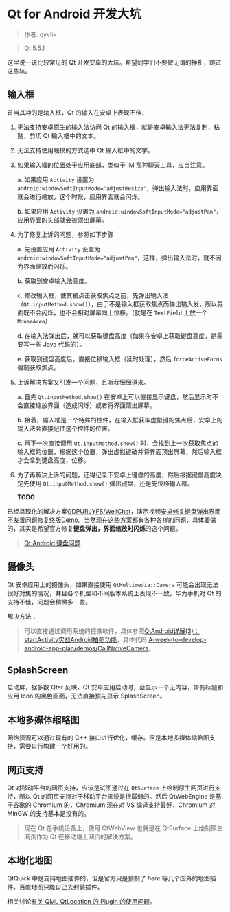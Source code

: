 # Qt for Android 开发大坑

> 作者: qyvlik

> Qt 5.5.1

这里说一说比较常见的 Qt 开发安卓的大坑。希望同学们不要做无谓的挣扎，跳过这些坑。

## 输入框

首当其冲的是输入框，Qt 的输入在安卓上表现不佳.

1. 无法支持安卓原生的输入法访问 Qt 的输入框，就是安卓输入法无法复制，粘贴，剪切 Qt 输入框中的文本。

2. 无法支持使用触摸的方式选中 Qt 输入框中的文字。

3. 如果输入框的位置处于应用底部，类似于 IM 那种聊天工具，应当注意。

    a. 如果应用 `Activity` 设置为 `android:windowSoftInputMode="adjustResize"`，弹出输入法时，应用界面就会进行缩放，这个时候，应用界面就会闪烁。

    b. 如果应用 `Activity` 设置为 `android:windowSoftInputMode="adjustPan"`，应用界面的头部就会被顶出屏幕。

4. 为了修复上诉的问题，参照如下步骤

    a. 先设置应用 `Activity` 设置为 `android:windowSoftInputMode="adjustPan"`，这样，弹出输入法时，就不因为界面缩放而闪烁。

    b. 获取到安卓输入法高度。

    c. 修改输入框，使其被点击获取焦点之前，先弹出输入法（`Qt.inputMethod.show()`），由于不是输入框获取焦点而弹出输入发，所以界面既不会闪烁，也不会相对屏幕向上位移。（就是在 `TextField` 上放一个 `MouseArea`）

    d. 在输入法弹出后，就可以获取键盘高度（如果在安卓上获取键盘高度，是需要写一些 Java 代码的）。

    e.  获取到键盘高度后，直接位移输入框（延时处理），然后 `forceActiveFocus` 强制获取焦点。

5. 上诉解决方案又引发一个问题，且听我细细道来。

    a. 首先 `Qt.inputMethod.show()` 在安卓上可以直接显示键盘，然后显示时不会直接缩放界面（造成闪烁）或者将界面顶出屏幕。

    b. 接着，输入框是一个特殊的控件，在输入框获取虚拟键的焦点后，安卓上的输入法会直接记住这个控件的位置。

    c. 再下一次直接调用 `Qt.inputMethod.show()` 时，会找到上一次获取焦点的输入框的位置，根据这个位置，弹出虚拟键破并将界面顶出屏幕，然后输入框才会拿到键盘高度，位移。

6. 为了再解决上诉的问题，还得记录下安卓上键盘的高度，然后根据键盘高度决定先使用 `Qt.inputMethod.show()` 弹出键盘，还是先位移输入框。

    **TODO**

已经具现化的解决方案[GDPURJYFS/WellChat](https://github.com/GDPURJYFS/WellChat/commit/a861ddfd961b4028068bf3ed91e8ea5a6b41b5f4)，演示视频[安卓修复键盘弹出界面不友善问题修复终版Demo](http://www.bilibili.com/video/av3485059/)。当然现在这些方案都有各种各样的问题，具体要做的，其实是希望官方修复**键盘弹出，界面缩放时闪烁**的这个问题。

> [Qt Android 键盘问题](http://qtdream.com/topic/567/qt-android-%E9%94%AE%E7%9B%98%E9%97%AE%E9%A2%98)

## 摄像头

Qt 安卓应用上的摄像头，如果直接使用 `QtMultimedia::Camera` 可能会出现无法很好对焦的情况，并且各个机型和不同版本系统上表现不一致，华为手机对 Qt 的支持不佳，问题会稍微多一些。

解决方法：

> 可以直接通过调用系统的摄像软件，具体参照[QtAndroid详解(3)：startActivity实战Android拍照功能](http://blog.csdn.net/foruok/article/details/43560437)，具体代码 [A-week-to-develop-android-app-plan/demos/CallNativeCamera](https://github.com/GDPURJYFS/A-week-to-develop-android-app-plan/tree/master/demos/CallNativeCamera)。

## SplashScreen

启动屏，据多数 Qter 反映，Qt 安卓应用启动时，会显示一个无内容，带有标题和应用 Icon 的黑色画面，无法直接预先显示 SplashScreen。

## 本地多媒体缩略图

网络资源可以通过现有的 C++ 接口进行优化，缓存。但是本地多媒体缩略图支持，需要自行构建一个好用的。

## 网页支持

Qt 对移动平台的网页支持，应该是试图通过在 `QtSurface` 上绘制原生网页进行支持，所以 Qt 的网页支持对于移动平台来说是很孱弱的。然后 QtWebEngine 是基于谷歌的 Chromium 的，Chromium 现在对 VS 编译支持最好，Chromium  对 MinGW 的支持基本是没有的。

> 现在 Qt 在手机设备上，使用 QtWebView 也就是在 QtSurface 上绘制原生网页作为 Qt 在移动端上网页的解决方案。

## 本地化地图

QtQuick 中是支持地图插件的，但是官方只是预制了 *here* 等几个国外的地图插件，百度地图只能自己去封装插件。

相关讨论[有关 QML QtLocation 的 Plugin 的使用问题](http://qtdream.com/topic/246/有关-qml-qtlocation-的-plugin-的使用问题)。
